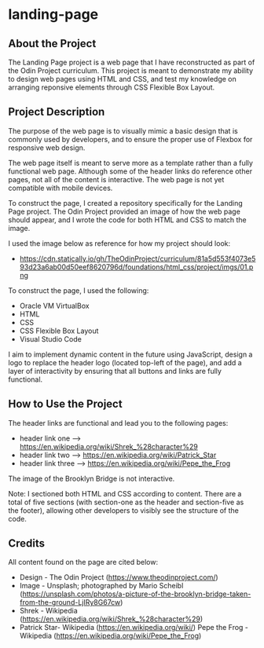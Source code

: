 # landing-page

## About the Project
The Landing Page project is a web page that I have reconstructed as part of the Odin Project curriculum. This project is meant to demonstrate my ability to design web pages using HTML and CSS, and test my knowledge on arranging reponsive elements through CSS Flexible Box Layout.

## Project Description
The purpose of the web page is to visually mimic a basic design that is commonly used by developers, and to ensure the proper use of Flexbox for responsive web design.

The web page itself is meant to serve more as a template rather than a fully functional web page. Although some of the header links do reference other pages, not all of the content is interactive. The web page is not yet compatible with mobile devices.

To construct the page, I created a repository specifically for the Landing Page project. The Odin Project provided an image of how the web page should appear, and I wrote the code for both HTML and CSS to match the image.

I used the image below as reference for how my project should look:
- https://cdn.statically.io/gh/TheOdinProject/curriculum/81a5d553f4073e593d23a6ab00d50eef8620796d/foundations/html_css/project/imgs/01.png

To construct the page, I used the following:
- Oracle VM VirtualBox
- HTML
- CSS
- CSS Flexible Box Layout
- Visual Studio Code 

I aim to implement dynamic content in the future using JavaScript, design a logo to replace the header logo (located top-left of the page), and add a layer of interactivity by ensuring that all buttons and links are fully functional.

## How to Use the Project
The header links are functional and lead you to the following pages:
- header link one --> https://en.wikipedia.org/wiki/Shrek_%28character%29
- header link two --> https://en.wikipedia.org/wiki/Patrick_Star
- header link three --> https://en.wikipedia.org/wiki/Pepe_the_Frog

The image of the Brooklyn Bridge is not interactive.

Note: I sectioned both HTML and CSS according to content. There are a total of five sections (with section-one as the header and section-five as the footer), allowing other developers to visibly see the structure of the code.

## Credits
All content found on the page are cited below:
- Design - The Odin Project (https://www.theodinproject.com/)
- Image - Unsplash; photographed by Mario Scheibl (https://unsplash.com/photos/a-picture-of-the-brooklyn-bridge-taken-from-the-ground-LjIRy8G67cw)
- Shrek - Wikipedia (https://en.wikipedia.org/wiki/Shrek_%28character%29)
- Patrick Star- Wikipedia (https://en.wikipedia.org/wiki/)
Pepe the Frog - Wikipedia (https://en.wikipedia.org/wiki/Pepe_the_Frog)
